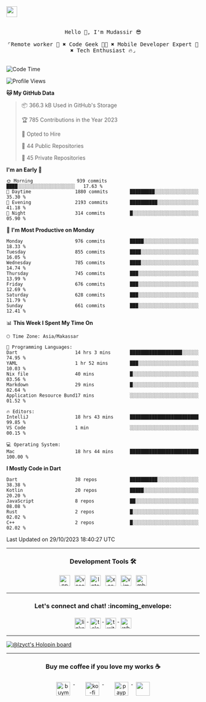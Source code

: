 

<a href = "mailto: hey.mudassir@gmail.com">
<img src="https://github.com/ukieTux/ukieTux/blob/master/open2work.svg"  height=28  /></a>
<br/>
<br/>
<p align="center">
  <samp>
   Hello 👋,  I'm Mudassir 😎
    <br><br>
    ⌜Remote worker 💼 ✖︎ Code Geek 👨‍💻 ✖︎  Mobile Developer Expert 📱 ✖︎ Tech Enthusiast 🔥⌟
  </samp>
<br><br>


<!--START_SECTION:waka-->
![Code Time](http://img.shields.io/badge/Code%20Time-5%2C373%20hrs%2013%20mins-blue)

![Profile Views](http://img.shields.io/badge/Profile%20Views-27-blue)

**🐱 My GitHub Data** 

> 📦 366.3 kB Used in GitHub's Storage 
 > 
> 🏆 785 Contributions in the Year 2023
 > 
> 💼 Opted to Hire
 > 
> 📜 44 Public Repositories 
 > 
> 🔑 45 Private Repositories 
 > 
**I'm an Early 🐤** 

```text
🌞 Morning                939 commits         ████░░░░░░░░░░░░░░░░░░░░░   17.63 % 
🌆 Daytime                1880 commits        █████████░░░░░░░░░░░░░░░░   35.30 % 
🌃 Evening                2193 commits        ██████████░░░░░░░░░░░░░░░   41.18 % 
🌙 Night                  314 commits         █░░░░░░░░░░░░░░░░░░░░░░░░   05.90 % 
```
📅 **I'm Most Productive on Monday** 

```text
Monday                   976 commits         █████░░░░░░░░░░░░░░░░░░░░   18.33 % 
Tuesday                  855 commits         ████░░░░░░░░░░░░░░░░░░░░░   16.05 % 
Wednesday                785 commits         ████░░░░░░░░░░░░░░░░░░░░░   14.74 % 
Thursday                 745 commits         ███░░░░░░░░░░░░░░░░░░░░░░   13.99 % 
Friday                   676 commits         ███░░░░░░░░░░░░░░░░░░░░░░   12.69 % 
Saturday                 628 commits         ███░░░░░░░░░░░░░░░░░░░░░░   11.79 % 
Sunday                   661 commits         ███░░░░░░░░░░░░░░░░░░░░░░   12.41 % 
```


📊 **This Week I Spent My Time On** 

```text
🕑︎ Time Zone: Asia/Makassar

💬 Programming Languages: 
Dart                     14 hrs 3 mins       ███████████████████░░░░░░   74.95 % 
YAML                     1 hr 52 mins        ███░░░░░░░░░░░░░░░░░░░░░░   10.03 % 
Nix file                 40 mins             █░░░░░░░░░░░░░░░░░░░░░░░░   03.56 % 
Markdown                 29 mins             █░░░░░░░░░░░░░░░░░░░░░░░░   02.64 % 
Application Resource Bund17 mins             ░░░░░░░░░░░░░░░░░░░░░░░░░   01.52 % 

🔥 Editors: 
IntelliJ                 18 hrs 43 mins      █████████████████████████   99.85 % 
VS Code                  1 min               ░░░░░░░░░░░░░░░░░░░░░░░░░   00.15 % 

💻 Operating System: 
Mac                      18 hrs 44 mins      █████████████████████████   100.00 % 
```

**I Mostly Code in Dart** 

```text
Dart                     38 repos            ██████████░░░░░░░░░░░░░░░   38.38 % 
Kotlin                   20 repos            █████░░░░░░░░░░░░░░░░░░░░   20.20 % 
JavaScript               8 repos             ██░░░░░░░░░░░░░░░░░░░░░░░   08.08 % 
Rust                     2 repos             █░░░░░░░░░░░░░░░░░░░░░░░░   02.02 % 
C++                      2 repos             █░░░░░░░░░░░░░░░░░░░░░░░░   02.02 % 
```




 Last Updated on 29/10/2023 18:40:27 UTC
<!--END_SECTION:waka-->



---

<h3 align="center">Development Tools 🛠</h3>


<p align="center">

  <!-- For more icons please follow  https://github.com/ukieTux/ColoredBadges -->

  <img src="https://github.com/ukieTux/ukieTux/blob/master/assets/npm.svg" alt="npm" style="vertical-align:top;margin:4px" height=28>
  <img src="https://github.com/ukieTux/ukieTux/blob/master/assets/visualstudio_code.svg" alt="vscode" style="vertical-align:top; margin:4px" height=28>
  <img src="https://github.com/ukieTux/ukieTux/blob/master/assets/jetbrains_intellij.svg" alt="Intellij CE" style="vertical-align:top; margin:4px" height=28>
   <img src="https://github.com/ukieTux/ukieTux/blob/master/assets/xcode.svg" alt="xcode" style="vertical-align:top; margin:4px" height=28>
    <img src="https://github.com/ukieTux/ukieTux/blob/master/assets/vim.svg" alt="vim" style="vertical-align:top; margin:4px" height=28>
    
   <img src="https://github.com/ukieTux/ukieTux/blob/master/assets/mac.svg" alt="mbp2018" style="vertical-align:top; margin:4px" height=28>

---

<h3 align="center">Let's connect and chat! :incoming_envelope:</h3>
<p align="center">
  <a href="https://www.linkedin.com/in/mudassir-321462139/" target="_blank">
    <img src="https://github.com/ukieTux/ukieTux/blob/master/assets/linkedin.svg" alt="linkedin" style="vertical-align:top; margin:4px" height=28>
  </a>
  <a href="https://t.me/ukieTux" target="_blank">
    <img src="https://github.com/ukieTux/ukieTux/blob/master/assets/telegram.svg" alt="telegram" style="vertical-align:top; margin:4px" height=28>
  </a>
  <a href="https://twitter.com/ukieTux" target="_blank">
    <img src="https://github.com/ukieTux/ukieTux/blob/master/assets/twitter.svg" alt="twitter" style="vertical-align:top; margin:4px" height=28>
  </a>
  <a href="https://api.whatsapp.com/send?phone=628114441069&text=&source=&data=&app_absent=" target="_blank">
    <img src="https://github.com/ukieTux/ukieTux/blob/master/assets/whatsapp.svg" alt="whatsapp" style="vertical-align:top; margin:4px" height=28>
  </a>
</p>

---
[![@lzyct's Holopin board](https://holopin.me/lzyct)](https://holopin.io/@lzyct)

---
<h3 align="center">Buy me coffee if you love my works ☕️</h3>
<p align="center">
  <a href="https://www.buymeacoffee.com/Lzyct" target="_blank">
    <img src="https://www.buymeacoffee.com/assets/img/guidelines/download-assets-sm-2.svg" alt="buymeacoffe" style="vertical-align:top; margin:8px" height="36">
  </a>&nbsp;&nbsp;&nbsp;&nbsp;
   <a href="https://ko-fi.com/Lzyct" target="_blank">
    <img src="https://help.ko-fi.com/system/photos/3604/0095/9793/logo_circle.png" alt="ko-fi" style="vertical-align:top; margin:8px" height="36">
  </a>&nbsp;&nbsp;&nbsp;&nbsp;
  <a href="https://paypal.me/ukieTux" target="_blank">
    <img src="https://blog.zoom.us/wp-content/uploads/2019/08/paypal.png" alt="paypal" style="vertical-align:top; margin:8px" height="36">
  </a>
  <a href="https://saweria.co/Lzyct" target="_blank">
   <img src="https://1.bp.blogspot.com/-7OuHSxaNk6A/X92QPg8L9kI/AAAAAAAAG0E/lUzKf_uuVP8jCqvXpA7juh_l-TfK2jnbwCLcBGAsYHQ/s16000/SAWERIA.webp" style="vertical-align:top; margin:8px" height="36">
  </a>
</p>
<br><br>
